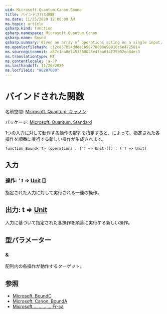 ```yaml
---
uid: Microsoft.Quantum.Canon.Bound
title: バインドされた関数
ms.date: 11/25/2020 12:00:00 AM
ms.topic: article
qsharp.kind: function
qsharp.namespace: Microsoft.Quantum.Canon
qsharp.name: Bound
qsharp.summary: Given an array of operations acting on a single input, produces a new operation that performs each given operation in sequence.
ms.openlocfilehash: c12ce37054ddde1b98778888e90916c6e4725814
ms.sourcegitcommit: a87c1aa8e7453360025e47ba614f25b02ea84ec3
ms.translationtype: MT
ms.contentlocale: ja-JP
ms.lasthandoff: 11/26/2020
ms.locfileid: "96207600"
---
```

# <a name="bound-function"></a>バインドされた関数

名前空間: [Microsoft. Quantum. キャノン](xref:Microsoft.Quantum.Canon)

パッケージ: [Microsoft. Quantum. Standard](https://nuget.org/packages/Microsoft.Quantum.Standard)


1つの入力に対して動作する操作の配列を指定すると、によって、指定された各操作を順番に実行する新しい操作が生成されます。

```qsharp
function Bound<'T> (operations : ('T => Unit)[]) : ('T => Unit)
```


## <a name="input"></a>入力

### <a name="operations--t--unit-"></a>操作: ' t => [Unit](xref:microsoft.quantum.lang-ref.unit) []

指定された入力に対して実行される一連の操作。



## <a name="output--t--unit"></a>出力: t => [Unit](xref:microsoft.quantum.lang-ref.unit) 

入力に基づいて指定された各操作を順番に実行する新しい操作。

## <a name="type-parameters"></a>型パラメーター

### <a name="t"></a>&

配列内の各操作が動作するターゲット。

## <a name="see-also"></a>参照

- [Microsoft. BoundC](xref:Microsoft.Quantum.Canon.BoundC)
- [Microsoft. Canon. BoundA](xref:Microsoft.Quantum.Canon.BoundA)
- [Microsoft............... Fr-ca](xref:Microsoft.Quantum.Canon.BoundCA)